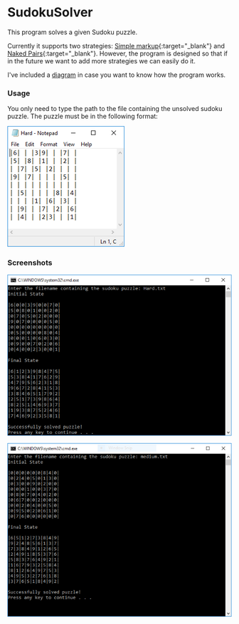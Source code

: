 # SudokuSolver
This program solves a given Sudoku puzzle.

Currently it supports two strategies: [Simple markup](http://www.mathrec.org/sudoku/markup.html){:target="_blank"} and [Naked Pairs](http://www.sudokuwiki.org/naked_candidates){:target="_blank"}. However, the program is designed so that if in the future we want to add more strategies we can easily do it.

I've included a [diagram](photos/FlowChart.png) in case you want to know how the program works.

### Usage

You only need to type the path to the file containing the unsolved sudoku puzzle. The puzzle must be in the following format:

![sudoku](photos/screenshots/sudoku.png)

### Screenshots

![hard](photos/screenshots/hard.png)

![medium](photos/screenshots/medium.png)
